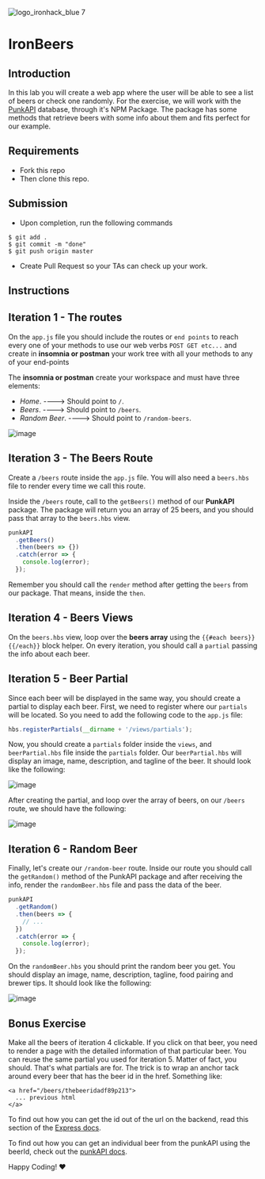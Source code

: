 ![logo_ironhack_blue 7](https://user-images.githubusercontent.com/23629340/40541063-a07a0a8a-601a-11e8-91b5-2f13e4e6b441.png)

# IronBeers

## Introduction

In this lab you will create a web app where the user will be able to see a list of beers or check one randomly. For the exercise, we will work with the [PunkAPI](https://www.npmjs.com/package/punkapi-javascript-wrapper) database, through it's NPM Package. The package has some methods that retrieve beers with some info about them and fits perfect for our example.

## Requirements

- Fork this repo
- Then clone this repo.

## Submission

- Upon completion, run the following commands

```
$ git add .
$ git commit -m "done"
$ git push origin master
```

- Create Pull Request so your TAs can check up your work.

## Instructions



## Iteration 1 - The routes

On the `app.js` file you should include the routes or `end points` to reach every one of your methods to use our web verbs `POST GET etc...`  and create in **insomnia or postman** your work tree with all your methods to any of your end-points 

The **insomnia or postman** create your workspace and must have three elements:

- _Home_. ----> Should point to `/`.
- _Beers_. ----> Should point to `/beers`.
- _Random Beer_. ----> Should point to `/random-beers`.

![image](https://res.cloudinary.com/drakarzamael/image/upload/v1579233962/ironlabs/insomnia.jpg)

## Iteration 3 - The Beers Route

Create a `/beers` route inside the `app.js` file. You will also need a `beers.hbs` file to render every time we call this route.

Inside the `/beers` route, call to the `getBeers()` method of our **PunkAPI** package. The package will return you an array of 25 beers, and you should pass that array to the `beers.hbs` view.

```javascript
punkAPI
  .getBeers()
  .then(beers => {})
  .catch(error => {
    console.log(error);
  });
```

Remember you should call the `render` method after getting the `beers` from our package. That means, inside the `then`.

## Iteration 4 - Beers Views

On the `beers.hbs` view, loop over the **beers array** using the `{{#each beers}} {{/each}}` block helper. On every iteration, you should call a `partial` passing the info about each beer.

## Iteration 5 - Beer Partial

Since each beer will be displayed in the same way, you should create a partial to display each beer. First, we need to register where our `partials` will be located. So you need to add the following code to the `app.js` file:

```javascript
hbs.registerPartials(__dirname + '/views/partials');
```

Now, you should create a `partials` folder inside the `views`, and `beerPartial.hbs` file inside the `partials` folder. Our `beerPartial.hbs` will display an image, name, description, and tagline of the beer. It should look like the following:

![image](https://user-images.githubusercontent.com/23629340/36724284-08872254-1bb3-11e8-9ff6-9b34346421ec.png)

After creating the partial, and loop over the array of beers, on our `/beers` route, we should have the following:

![image](https://user-images.githubusercontent.com/23629340/36724392-61fa7336-1bb3-11e8-8468-189908167e10.png)

## Iteration 6 - Random Beer

Finally, let's create our `/random-beer` route. Inside our route you should call the `getRandom()` method of the PunkAPI package and after receiving the info, render the `randomBeer.hbs` file and pass the data of the beer.

```javascript
punkAPI
  .getRandom()
  .then(beers => {
    // ...
  })
  .catch(error => {
    console.log(error);
  });
```

On the `randomBeer.hbs` you should print the random beer you get. You should display an image, name, description, tagline, food pairing and brewer tips. It should look like the following:

![image](https://user-images.githubusercontent.com/23629340/36724536-c5924892-1bb3-11e8-8f22-fd1f8ce316af.png)

## Bonus Exercise

Make all the beers of iteration 4 clickable. If you click on that beer, you need to render a page with the detailed information of that particular beer. You can reuse the same partial you used for iteration 5. Matter of fact, you should. That's what partials are for. The trick is to wrap an anchor tack around every beer that has the beer id in the href. Something like: 
```
<a href="/beers/thebeeridadf89p213">
  ... previous html
</a>
```
To find out how you can get the id out of the url on the backend, read this section of the <a href="http://expressjs.com/en/4x/api.html#req.params">Express docs</a>.

To find out how you can get an individual beer from the punkAPI using the beerId, check out the <a href="https://www.npmjs.com/package/punkapi-javascript-wrapper">punkAPI docs</a>.

Happy Coding! :heart:
